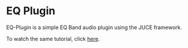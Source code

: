 # EQ Plugin

EQ-Plugin is a simple EQ Band audio plugin using the JUCE framework.

To watch the same tutorial, click [here](https://www.youtube.com/watch?v=i_Iq4_Kd7Rc).
